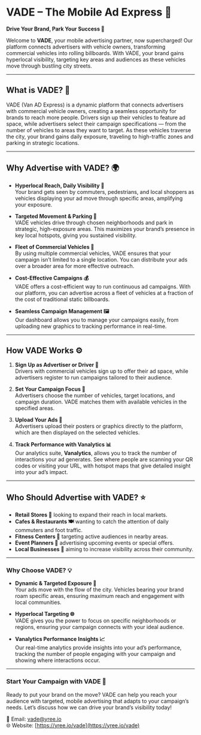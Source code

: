 # VADE – The Mobile Ad Express 🚚

**Drive Your Brand, Park Your Success 🌟**

Welcome to **VADE**, your mobile advertising partner, now supercharged! Our platform connects advertisers with vehicle owners, transforming commercial vehicles into rolling billboards. With VADE, your brand gains hyperlocal visibility, targeting key areas and audiences as these vehicles move through bustling city streets.

---

## What is VADE? 🤔

VADE (Van AD Express) is a dynamic platform that connects advertisers with commercial vehicle owners, creating a seamless opportunity for brands to reach more people. Drivers sign up their vehicles to feature ad space, while advertisers select their campaign specifications — from the number of vehicles to areas they want to target. As these vehicles traverse the city, your brand gains daily exposure, traveling to high-traffic zones and parking in strategic locations.

---

## Why Advertise with VADE? 🌍

- **Hyperlocal Reach, Daily Visibility 👀**  
  Your brand gets seen by commuters, pedestrians, and local shoppers as vehicles displaying your ad move through specific areas, amplifying your exposure.

- **Targeted Movement & Parking 📍**  
  VADE vehicles drive through chosen neighborhoods and park in strategic, high-exposure areas. This maximizes your brand’s presence in key local hotspots, giving you sustained visibility.

- **Fleet of Commercial Vehicles 🚚**  
  By using multiple commercial vehicles, VADE ensures that your campaign isn’t limited to a single location. You can distribute your ads over a broader area for more effective outreach.

- **Cost-Effective Campaigns 💰**  
  VADE offers a cost-efficient way to run continuous ad campaigns. With our platform, you can advertise across a fleet of vehicles at a fraction of the cost of traditional static billboards.

- **Seamless Campaign Management 🖼️**  
  Our dashboard allows you to manage your campaigns easily, from uploading new graphics to tracking performance in real-time.

---

## How VADE Works ⚙️

1. **Sign Up as Advertiser or Driver 🚛**  
   Drivers with commercial vehicles sign up to offer their ad space, while advertisers register to run campaigns tailored to their audience.

2. **Set Your Campaign Focus 🎯**  
   Advertisers choose the number of vehicles, target locations, and campaign duration. VADE matches them with available vehicles in the specified areas.

3. **Upload Your Ads 🎨**  
   Advertisers upload their posters or graphics directly to the platform, which are then displayed on the selected vehicles.

4. **Track Performance with Vanalytics 📊**  
   Our analytics suite, **Vanalytics**, allows you to track the number of interactions your ad generates. See where people are scanning your QR codes or visiting your URL, with hotspot maps that give detailed insight into your ad’s impact.

---

## Who Should Advertise with VADE? ⭐

- **Retail Stores 🛒** looking to expand their reach in local markets.
- **Cafes & Restaurants 🍽️** wanting to catch the attention of daily commuters and foot traffic.
- **Fitness Centers 💪** targeting active audiences in nearby areas.
- **Event Planners 🎤** advertising upcoming events or special offers.
- **Local Businesses 🏪** aiming to increase visibility across their community.

---

### Why Choose VADE? 💡

- **Dynamic & Targeted Exposure 🚗**  
  Your ads move with the flow of the city. Vehicles bearing your brand roam specific areas, ensuring maximum reach and engagement with local communities.

- **Hyperlocal Targeting 🌐**  
  VADE gives you the power to focus on specific neighborhoods or regions, ensuring your campaign connects with your ideal audience.

- **Vanalytics Performance Insights 📈**  
  Our real-time analytics provide insights into your ad’s performance, tracking the number of people engaging with your campaign and showing where interactions occur.

---

### Start Your Campaign with VADE 🚦

Ready to put your brand on the move? VADE can help you reach your audience with targeted, mobile advertising that adapts to your campaign’s needs. Let’s discuss how we can drive your brand’s visibility today!

📧 Email: vade@yree.io  
🌐 Website: [https://yree.io/vade](https://yree.io/vade)
